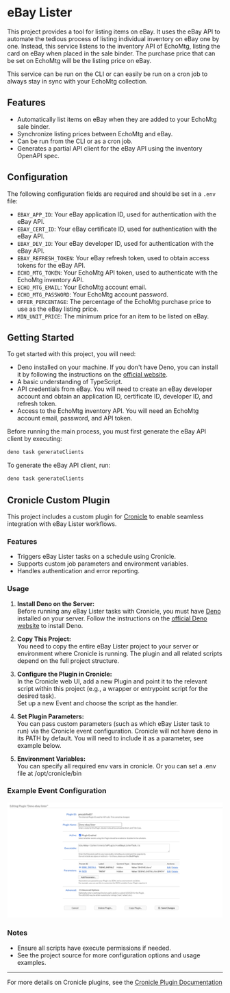 # eBay Lister

This project provides a tool for listing items on eBay. It uses the eBay API to
automate the tedious process of listing individual inventory on eBay one by one.
Instead, this service listens to the inventory API of EchoMtg, listing the card
on eBay when placed in the sale binder. The purchase price that can be set on
EchoMtg will be the listing price on eBay.

This service can be run on the CLI or can easily be run on a cron job to always
stay in sync with your EchoMtg collection.

## Features

- Automatically list items on eBay when they are added to your EchoMtg sale
  binder.
- Synchronize listing prices between EchoMtg and eBay.
- Can be run from the CLI or as a cron job.
- Generates a partial API client for the eBay API using the inventory OpenAPI
  spec.

## Configuration

The following configuration fields are required and should be set in a `.env`
file:

- `EBAY_APP_ID`: Your eBay application ID, used for authentication with the eBay
  API.
- `EBAY_CERT_ID`: Your eBay certificate ID, used for authentication with the
  eBay API.
- `EBAY_DEV_ID`: Your eBay developer ID, used for authentication with the eBay
  API.
- `EBAY_REFRESH_TOKEN`: Your eBay refresh token, used to obtain access tokens
  for the eBay API.
- `ECHO_MTG_TOKEN`: Your EchoMtg API token, used to authenticate with the
  EchoMtg inventory API.
- `ECHO_MTG_EMAIL`: Your EchoMtg account email.
- `ECHO_MTG_PASSWORD`: Your EchoMtg account password.
- `OFFER_PERCENTAGE`: The percentage of the EchoMtg purchase price to use as the
  eBay listing price.
- `MIN_UNIT_PRICE`: The minimum price for an item to be listed on eBay.

## Getting Started

To get started with this project, you will need:

- Deno installed on your machine. If you don't have Deno, you can install it by
  following the instructions on the [official website](https://deno.land/).
- A basic understanding of TypeScript.
- API credentials from eBay. You will need to create an eBay developer account
  and obtain an application ID, certificate ID, developer ID, and refresh token.
- Access to the EchoMtg inventory API. You will need an EchoMtg account email,
  password, and API token.

Before running the main process, you must first generate the eBay API client by
executing:

```bash
deno task generateClients
```

To generate the eBay API client, run:

```bash
deno task generateClients
```

## Cronicle Custom Plugin

This project includes a custom plugin for
[Cronicle](https://github.com/jhuckaby/Cronicle) to enable seamless integration
with eBay Lister workflows.

### Features

- Triggers eBay Lister tasks on a schedule using Cronicle.
- Supports custom job parameters and environment variables.
- Handles authentication and error reporting.

### Usage

1. **Install Deno on the Server:**\
   Before running any eBay Lister tasks with Cronicle, you must have
   [Deno](https://deno.land/) installed on your server. Follow the instructions
   on the
   [official Deno website](https://deno.land/manual@v1.42.1/getting_started/installation)
   to install Deno.

2. **Copy This Project:**\
   You need to copy the entire eBay Lister project to your server or environment
   where Cronicle is running. The plugin and all related scripts depend on the
   full project structure.

3. **Configure the Plugin in Cronicle:**\
   In the Cronicle web UI, add a new Plugin and point it to the relevant script
   within this project (e.g., a wrapper or entrypoint script for the desired
   task).\
   Set up a new Event and choose the script as the handler.

4. **Set Plugin Parameters:**\
   You can pass custom parameters (such as which eBay Lister task to run) via
   the Cronicle event configuration. Cronicle will not have deno in its PATH by
   default. You will need to include it as a parameter, see example below.

5. **Environment Variables:**\
   You can specify all required env vars in cronicle. Or you can set a .env file
   at /opt/cronicle/bin

### Example Event Configuration

![Cronicle Example Event Configuration](./cronicle-plugin-example.png)

### Notes

- Ensure all scripts have execute permissions if needed.
- See the project source for more configuration options and usage examples.

---

For more details on Cronicle plugins, see the
[Cronicle Plugin Documentation](https://github.com/jhuckaby/Cronicle/wiki/Plugins)
